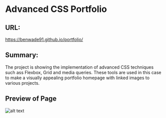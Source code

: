 
# Advanced CSS Portfolio

## URL:
https://benwade91.github.io/portfolio/

## Summary: 
The project is showing the implementation of advanced CSS techniques such ass
Flexbox, Grid and media queries. These tools are used in this case to make a visually 
appealing portfolio homepage with linked images to various projects.

## Preview of Page
![alt text](./assets/newPhotos/screenshot?raw=true)